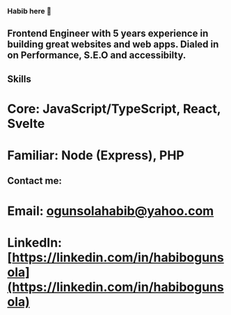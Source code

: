 
### Habib here 👋

## Frontend Engineer with 5 years experience in building great websites and web apps. Dialed in on Performance, S.E.O and accessibilty.

## Skills
# Core: JavaScript/TypeScript, React, Svelte
# Familiar: Node (Express), PHP

## Contact me:
# Email: [ogunsolahabib@yahoo.com](mailto:ogunsolahabib@yahoo.com)
# LinkedIn: [https://linkedin.com/in/habibogunsola](https://linkedin.com/in/habibogunsola)

<!--
**ogunsolahabib/ogunsolahabib** is a ✨ _special_ ✨ repository because its `README.md` (this file) appears on your GitHub profile.

Here are some ideas to get you started:

- 🔭 I’m currently working on ...
- 🌱 I’m currently learning ...
- 👯 I’m looking to collaborate on ...
- 🤔 I’m looking for help with ...
- 💬 Ask me about ...
- 📫 How to reach me: ...
- 😄 Pronouns: ...
- ⚡ Fun fact: ...
-->
